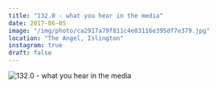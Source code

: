```yaml
---
title: "132.0 - what you hear in the media"
date: 2017-06-05
image: "/img/photo/ca2917a79f811c4e03116e395df7e379.jpg"
location: "The Angel, Islington"
instagram: true
draft: false
---
```


![132.0 - what you hear in the media](/img/photo/ca2917a79f811c4e03116e395df7e379.jpg)
